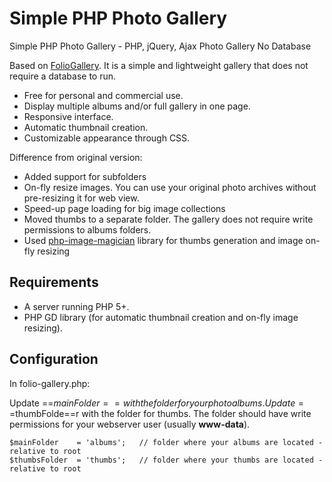 # Simple PHP Photo Gallery

Simple  PHP Photo Gallery - PHP, jQuery, Ajax Photo Gallery No Database 
  
Based on [FolioGallery](http://www.foliopages.com/php-jquery-ajax-photo-gallery-no-database). It is a simple and lightweight gallery that does not require a database to run. 

* Free for personal and commercial use.
* Display multiple albums and/or full gallery in one page.
* Responsive interface.
* Automatic thumbnail creation.
* Customizable appearance through CSS.

Difference from original version:

* Added support for subfolders
* On-fly resize images. You can use your original  photo archives without pre-resizing it for web view.
* Speed-up page loading for big image collections
* Moved thumbs to a separate folder. The gallery does not require write permissions to albums folders.
* Used [php-image-magician](https://github.com/Oberto/php-image-magician) library for thumbs generation and image on-fly resizing

## Requirements

* A server running PHP 5+.
* PHP GD library (for automatic thumbnail creation and on-fly image resizing).

## Configuration

In folio-gallery.php:

Update ==$mainFolder== with the folder for your photo albums.
Update ==$thumbFolde==r with the folder for thumbs. The folder should have write permissions for your webserver user (usually **www-data**).


	$mainFolder    = 'albums';   // folder where your albums are located - relative to root
	$thumbsFolder  = 'thumbs';   // folder where your thumbs are located - relative to root

